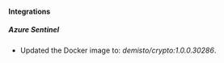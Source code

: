 #### Integrations
##### Azure Sentinel
- Updated the Docker image to: *demisto/crypto:1.0.0.30286*.
